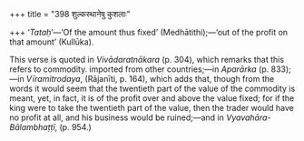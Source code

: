 +++
title = "398 शुल्कस्थानेषु कुशलाः"

+++
‘*Tataḥ*’—‘Of the amount thus fixed’ (Medhātithi);—‘out of the profit on
that amount’ (Kullūka).

This verse is quoted in *Vivādaratnākara* (p. 304), which remarks that
this refers to commodity. imported from other countries;—in *Aparārka*
(p. 833);—in *Vīramitrodaya*, (Rājanīti, p. 164), which adds that,
though from the words it would seem that the twentieth part of the value
of the commodity is meant, yet, in fact, it is of the profit over and
above the value fixed; for if the king were to take the twentieth part
of the value, then the trader would have no profit at all, and his
business would be ruined;—and in *Vyavahāra-Bālambhaṭṭī*, (p. 954.)


